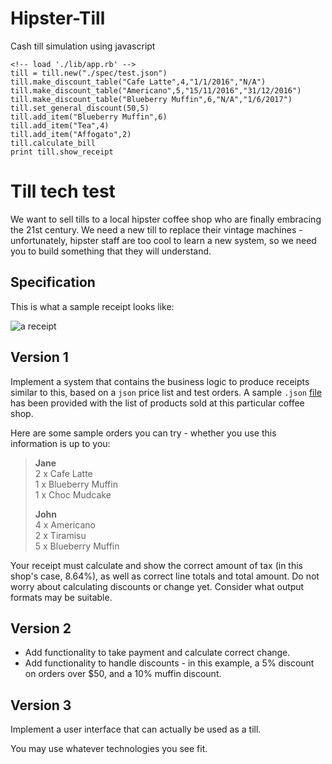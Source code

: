 # Hipster-Till
Cash till simulation using javascript

```
<!-- load './lib/app.rb' -->
till = till.new("./spec/test.json")  
till.make_discount_table("Cafe Latte",4,"1/1/2016","N/A")  
till.make_discount_table("Americano",5,"15/11/2016","31/12/2016")  
till.make_discount_table("Blueberry Muffin",6,"N/A","1/6/2017")  
till.set_general_discount(50,5)  
till.add_item("Blueberry Muffin",6)  
till.add_item("Tea",4)  
till.add_item("Affogato",2)  
till.calculate_bill  
print till.show_receipt  
```


Till tech test
==============

We want to sell tills to a local hipster coffee shop who are finally embracing the 21st century. We need a new till to replace their vintage machines - unfortunately, hipster staff are too cool to learn a new system, so we need you to build something that they will understand.

Specification
-------------

This is what a sample receipt looks like:

![a receipt](../images/receipt.jpg)


Version 1
---------

Implement a system that contains the business logic to produce receipts similar to this, based on a `json` price list and test orders. A sample `.json` [file](hipstercoffee.json) has been provided with the list of products sold at this particular coffee shop.

Here are some sample orders you can try - whether you use this information is up to you:

> **Jane**  
> 2 x Cafe Latte  
> 1 x Blueberry Muffin  
> 1 x Choc Mudcake  
>
> **John**  
> 4 x Americano  
> 2 x Tiramisu  
> 5 x Blueberry Muffin  

Your receipt must calculate and show the correct amount of tax (in this shop's case, 8.64%), as well as correct line totals and total amount. Do not worry about calculating discounts or change yet. Consider what output formats may be suitable.

Version 2
---------

- Add functionality to take payment and calculate correct change.  
- Add functionality to handle discounts - in this example, a 5% discount on orders over $50, and a 10% muffin discount.

Version 3
---------

Implement a user interface that can actually be used as a till.

You may use whatever technologies you see fit.
